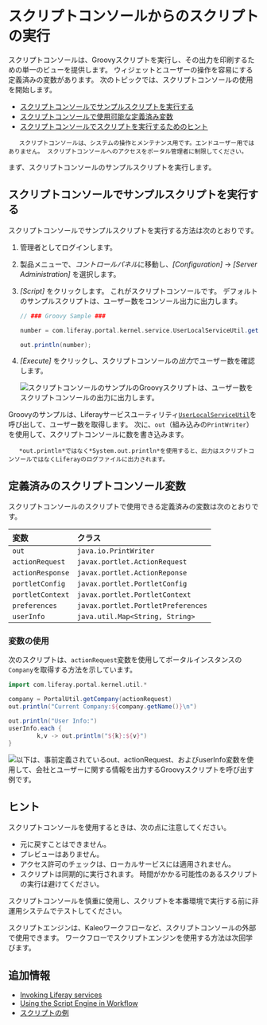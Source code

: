 # スクリプトコンソールからのスクリプトの実行

スクリプトコンソールは、Groovyスクリプトを実行し、その出力を印刷するための単一のビューを提供します。 ウィジェットとユーザーの操作を容易にする定義済みの変数があります。 次のトピックでは、スクリプトコンソールの使用を開始します。

  - [スクリプトコンソールでサンプルスクリプトを実行する](#running-a-sample-script-in-the-script-console)
  - [スクリプトコンソールで使用可能な定義済み変数](#predefined-variables)
  - [スクリプトコンソールでスクリプトを実行するためのヒント](#tips)

``` important::
   スクリプトコンソールは、システムの操作とメンテナンス用です。エンドユーザー用ではありません。 スクリプトコンソールへのアクセスをポータル管理者に制限してください。
```

まず、スクリプトコンソールのサンプルスクリプトを実行します。

## スクリプトコンソールでサンプルスクリプトを実行する

スクリプトコンソールでサンプルスクリプトを実行する方法は次のとおりです。

1.  管理者としてログインします。

2.  製品メニューで、*コントロールパネル*に移動し、*[Configuration]* → *[Server Administration]* を選択します。

3.  *[Script]* をクリックします。 これがスクリプトコンソールです。 デフォルトのサンプルスクリプトは、ユーザー数をコンソール出力に出力します。

    ``` groovy
    // ### Groovy Sample ###

    number = com.liferay.portal.kernel.service.UserLocalServiceUtil.getUsersCount();

    out.println(number);
    ```

4.  *[Execute]* をクリックし、スクリプトコンソールの*出力*でユーザー数を確認します。

    ![スクリプトコンソールのサンプルのGroovyスクリプトは、ユーザー数をスクリプトコンソールの出力に出力します。](./running-scripts-from-the-script-console/images/01.png)

Groovyのサンプルは、Liferayサービスユーティリティ[`UserLocalServiceUtil`](https://docs.liferay.com/dxp/portal/7.2-latest/javadocs/portal-kernel/com/liferay/portal/kernel/service/UserLocalServiceUtil.html)を呼び出して、ユーザー数を取得します。 次に、`out`（組み込みの`PrintWriter`）を使用して、スクリプトコンソールに数を書き込みます。

``` note::
   *out.println*ではなく*System.out.println*を使用すると、出力はスクリプトコンソールではなくLiferayのログファイルに出力されます。
```

## 定義済みのスクリプトコンソール変数

スクリプトコンソールのスクリプトで使用できる定義済みの変数は次のとおりです。

| 変数               | クラス                                   |
|:---------------- |:------------------------------------- |
| `out`            | `java.io.PrintWriter`                 |
| `actionRequest`  | `javax.portlet.ActionRequest`         |
| `actionResponse` | `javax.portlet.ActionReponse`         |
| `portletConfig`  | `javax.portlet.PortletConfig`         |
| `portletContext` | `javax.portlet.PortletContext`        |
| `preferences`    | `javax.portlet.PortletPreferences`    |
| `userInfo`       | `java.util.Map<String, String>` |

### 変数の使用

次のスクリプトは、`actionRequest`変数を使用してポータルインスタンスの`Company`を取得する方法を示しています。

``` groovy
import com.liferay.portal.kernel.util.*

company = PortalUtil.getCompany(actionRequest)
out.println("Current Company:${company.getName()}\n")

out.println("User Info:")
userInfo.each {
        k,v -> out.println("${k}:${v}")
}
```

![以下は、事前定義されているout、actionRequest、およびuserInfo変数を使用して、会社とユーザーに関する情報を出力するGroovyスクリプトを呼び出す例です。](./running-scripts-from-the-script-console/images/02.png)

## ヒント

スクリプトコンソールを使用するときは、次の点に注意してください。

  - 元に戻すことはできません。
  - プレビューはありません。
  - アクセス許可のチェックは、ローカルサービスには適用されません。
  - スクリプトは同期的に実行されます。 時間がかかる可能性のあるスクリプトの実行は避けてください。

スクリプトコンソールを慎重に使用し、スクリプトを本番環境で実行する前に非運用システムでテストしてください。

スクリプトエンジンは、Kaleoワークフローなど、スクリプトコンソールの外部で使用できます。 ワークフローでスクリプトエンジンを使用する方法は次回学びます。

## 追加情報

  - [Invoking Liferay services](./invoking-liferay-services-from-scripts.md)
  - [Using the Script Engine in Workflow](../../process-automation/workflow/developer-guide/using-the-script-engine-in-workflow.md)
  - [スクリプトの例](./script-examples.md)

